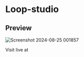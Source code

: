 # Loop-studio

## Preview

![Screenshot 2024-08-25 001857](https://github.com/user-attachments/assets/710c07e1-6711-407f-b54b-bd790bf963e2) 


Visit live at 
